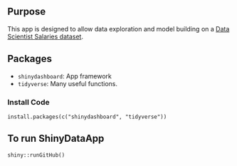 ## Purpose

This app is designed to allow data exploration and model building on a [Data Scientist Salaries dataset](https://www.kaggle.com/datasets/ruchi798/data-science-job-salaries).

## Packages

-   `shinydashboard`: App framework
-   `tidyverse`: Many useful functions.

### Install Code

```
install.packages(c("shinydashboard", "tidyverse"))
```

## To run ShinyDataApp

```
shiny::runGitHub()
```
